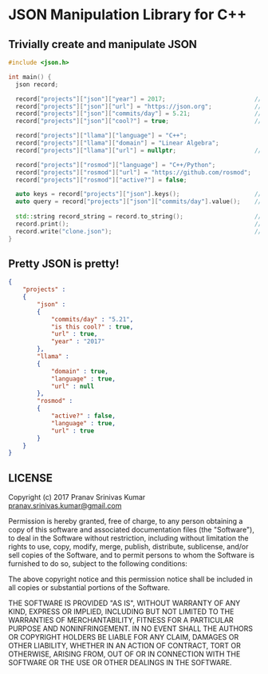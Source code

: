 # JSON Manipulation Library for C++

## Trivially create and manipulate JSON

```cpp
#include <json.h>

int main() {
  json record;

  record["projects"]["json"]["year"] = 2017;                         // value of type integer
  record["projects"]["json"]["url"] = "https://json.org";            // value of type string
  record["projects"]["json"]["commits/day"] = 5.21;                  // value of type double
  record["projects"]["json"]["cool?"] = true;                        // value of type bool

  record["projects"]["llama"]["language"] = "C++";
  record["projects"]["llama"]["domain"] = "Linear Algebra";
  record["projects"]["llama"]["url"] = nullptr;                      // value of type null

  record["projects"]["rosmod"]["language"] = "C++/Python";
  record["projects"]["rosmod"]["url"] = "https://github.com/rosmod";
  record["projects"]["rosmod"]["active?"] = false;

  auto keys = record["projects"]["json"].keys();                     // ["year", "url", "commits/day"]
  auto query = record["projects"]["json"]["commits/day"].value();    // query = "5.21"
  
  std::string record_string = record.to_string();                    // returns a string of the json
  record.print();                                                    // pretty prints json data
  record.write("clone.json");                                        // writes json to file
}
```

## Pretty JSON is pretty!

```json
{
    "projects" :
    {
        "json" :
        {
            "commits/day" : "5.21",
            "is this cool?" : true,
            "url" : true,
            "year" : "2017"
        },
        "llama" :
        {
            "domain" : true,
            "language" : true,
            "url" : null
        },
        "rosmod" :
        {
            "active?" : false,
            "language" : true,
            "url" : true
        }
    }
}
```

## LICENSE

Copyright (c) 2017 Pranav Srinivas Kumar <pranav.srinivas.kumar@gmail.com>

Permission is hereby granted, free of charge, to any person obtaining a copy
of this software and associated documentation files (the "Software"), to deal
in the Software without restriction, including without limitation the rights
to use, copy, modify, merge, publish, distribute, sublicense, and/or sell
copies of the Software, and to permit persons to whom the Software is
furnished to do so, subject to the following conditions:

The above copyright notice and this permission notice shall be included in all
copies or substantial portions of the Software.

THE SOFTWARE IS PROVIDED "AS IS", WITHOUT WARRANTY OF ANY KIND, EXPRESS OR
IMPLIED, INCLUDING BUT NOT LIMITED TO THE WARRANTIES OF MERCHANTABILITY,
FITNESS FOR A PARTICULAR PURPOSE AND NONINFRINGEMENT. IN NO EVENT SHALL THE
AUTHORS OR COPYRIGHT HOLDERS BE LIABLE FOR ANY CLAIM, DAMAGES OR OTHER
LIABILITY, WHETHER IN AN ACTION OF CONTRACT, TORT OR OTHERWISE, ARISING FROM,
OUT OF OR IN CONNECTION WITH THE SOFTWARE OR THE USE OR OTHER DEALINGS IN THE
SOFTWARE.
